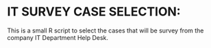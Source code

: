 # IT SURVEY CASE SELECTION:
This is a small R script to select the cases that will be survey from the company IT Department Help Desk.

